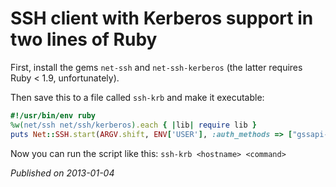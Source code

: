 # SSH client with Kerberos support in two lines of Ruby

First, install the gems `net-ssh` and `net-ssh-kerberos` (the latter requires Ruby < 1.9, unfortunately).

Then save this to a file called `ssh-krb` and make it executable:

```ruby
#!/usr/bin/env ruby
%w(net/ssh net/ssh/kerberos).each { |lib| require lib }
puts Net::SSH.start(ARGV.shift, ENV['USER'], :auth_methods => ["gssapi-with-mic", "publickey"]).exec! ARGV.join(" ")
```

Now you can run the script like this: `ssh-krb <hostname> <command>`

_Published on 2013-01-04_
